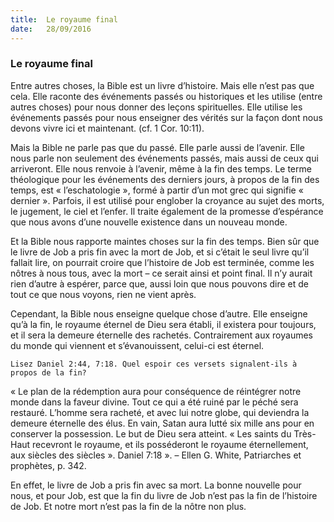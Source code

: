 ```yaml
---
title:  Le royaume final
date:   28/09/2016
---
```


### Le royaume final

Entre autres choses, la Bible est un livre d’histoire. Mais elle n’est pas que cela. Elle raconte des événements passés ou historiques et les utilise (entre autres choses) pour nous donner des leçons spirituelles. Elle utilise les événements passés pour nous enseigner des vérités sur la façon dont nous devons vivre ici et maintenant. (cf. 1 Cor. 10:11).

Mais la Bible ne parle pas que du passé. Elle parle aussi de l’avenir. Elle nous parle non seulement des événements passés, mais aussi de ceux qui arriveront. Elle nous renvoie à l’avenir, même à la fin des temps. Le terme théologique pour les événements des derniers jours, à propos de la fin des temps, est « l’eschatologie », formé à partir d’un mot grec qui signifie « dernier ». Parfois, il est utilisé pour englober la croyance au sujet des morts, le jugement, le ciel et l’enfer. Il traite également de la promesse d’espérance que nous avons d’une nouvelle existence dans un nouveau monde.

Et la Bible nous rapporte maintes choses sur la fin des temps. Bien sûr que le livre de Job a pris fin avec la mort de Job, et si c’était le seul livre qu’il fallait lire, on pourrait croire que l’histoire de Job est terminée, comme les nôtres à nous tous, avec la mort – ce serait ainsi et point final. Il n’y aurait rien d’autre à espérer, parce que, aussi loin que nous pouvons dire et de tout ce que nous voyons, rien ne vient après.

Cependant, la Bible nous enseigne quelque chose d’autre. Elle enseigne qu’à la fin, le royaume éternel de Dieu sera établi, il existera pour toujours, et il sera la demeure éternelle des rachetés. Contrairement aux royaumes du monde qui viennent et s’évanouissent, celui-ci est éternel.

`Lisez Daniel 2:44, 7:18. Quel espoir ces versets signalent-ils à propos de la fin?`

« Le plan de la rédemption aura pour conséquence de réintégrer notre monde dans la faveur divine. Tout ce qui a été ruiné par le péché sera restauré. L’homme sera racheté, et avec lui notre globe, qui deviendra la demeure éternelle des élus. En vain, Satan aura lutté six mille ans pour en conserver la possession. Le but de Dieu sera atteint. « Les saints du Très-Haut recevront le royaume, et ils posséderont le royaume éternellement, aux siècles des siècles ». Daniel 7:18 ». – Ellen G. White, Patriarches et prophètes, p. 342.

En effet, le livre de Job a pris fin avec sa mort. La bonne nouvelle pour nous, et pour Job, est que la fin du livre de Job n’est pas la fin de l’histoire de Job. Et notre mort n’est pas la fin de la nôtre non plus.
   
